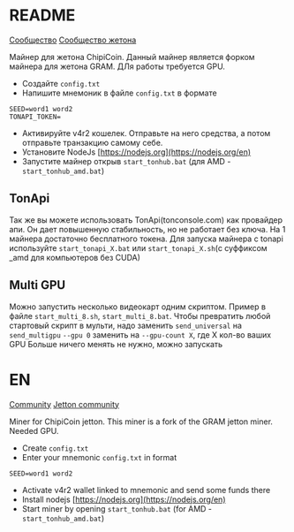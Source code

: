 # README

[Сообщество](https://t.me/blckbazars)
[Сообщество жетона](https://t.me/chipicoinru)

Майнер для жетона ChipiCoin. Данный майнер является форком майнера для жетона GRAM. 
ДЛя работы требуется GPU.
- Создайте `config.txt`
- Напишите мнемоник в файле `config.txt` в формате

```
SEED=word1 word2
TONAPI_TOKEN=
```

- Активируйте v4r2 кошелек. Отправьте на него средства, а потом отправьте транзакцию самому себе.
- Установите NodeJs [https://nodejs.org](https://nodejs.org/en)
- Запустите майнер открыв `start_tonhub.bat` (для AMD - `start_tonhub_amd.bat`)

## TonApi

Так же вы можете использовать TonApi(tonconsole.com) как провайдер апи. Он дает повышенную стабильность, но не работает без ключа. На 1 майнера достаточно бесплатного токена. Для запуска майнера с tonapi используйте `start_tonapi_X.bat` или `start_tonapi_X.sh`(с суффиксом \_amd для компьютеров без CUDA)

## Multi GPU

Можно запустить несколько видеокарт одним скриптом. Пример в файле `start_multi_8.sh`, `start_multi_8.bat`.
Чтобы превратить любой стартовый скрипт в мульти, надо заменить `send_universal` на `send_multigpu`
`--gpu 0` заменить на `--gpu-count X`, где Х кол-во ваших GPU
Больше ничего менять не нужно, можно запускать

# EN

[Community](https://t.me/blckbazars)
[Jetton community](https://t.me/chipicoin)

Miner for ChipiCoin jetton. This miner is a fork of the GRAM jetton miner.
Needed GPU.

- Create `config.txt`
- Enter your mnemonic `config.txt` in format

```
SEED=word1 word2
```

- Activate v4r2 wallet linked to mnemonic and send some funds there
- Install nodejs [https://nodejs.org](https://nodejs.org/en)
- Start miner by opening `start_tonhub.bat` (for AMD - `start_tonhub_amd.bat`)

